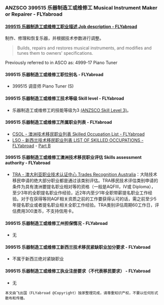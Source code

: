 ### ANZSCO 399515 乐器制造工或维修工 Musical Instrument Maker or Repairer - FLYabroad ###

#### [399515 乐器制造工或维修工职业描述 Job description - FLYabroad](http://www.flyabroadvisa.com/anzsco/3995.html#399515)

制作、修理和恢复乐器，并根据技术参数进行调整。

> Builds, repairs and restores musical instruments, and modifies and tunes them to owners' specifications. 

Previously referred to in ASCO as:
4999-17 Piano Tuner

#### 399515 乐器制造工或维修工职位别名 - FLYabroad
 
- 399515	 调音师 Piano Tuner (S)

#### 399515 乐器制造工或维修工技术等级 Skill level - FLYabroad

- 乐器制造工或维修工的技能等级为3 [(ANZSCO Skill Level 3)](http://www.flyabroadvisa.com/anzsco/)。

#### 399515 乐器制造工或维修工所属职业列表 - FLYabroad

- [CSOL - 澳洲技术移民职业列表 Skilled Occupation List - FLYabroad](http://www.flyabroadvisa.com/sol/)
- [LSO - 新西兰技术移民职业列表 LIST OF SKILLED OCCUPATIONS - FLYabroad](http://nz.flyabroadvisa.com/lso/) - [Part B](partb)

#### 399515 乐器制造工或维修工澳洲技术移民职业评估 Skills assessment authority - FLYabroad

- [TRA - 澳大利亚职业技术认证中心 Trades Recognition Australia](http://www.flyabroadvisa.com/ass/tra.html)：大陆技术移民申请的绝大部分职业都是通过该类别评估。TRA移民技术评估类别申请的条件为具有澳洲要提名职业相对等的资格（一般是AQFIII，IV或 Diploma），至少3年的全职提名职业作经验，近2年内至少1年全职带薪提名职业工作经验。对于在获得等同AQF相关资质之前的工作要获得认可的话，需之前至少5年提名职业或者提名职业相关全职工作经验。TRA类别评估周期60工作日，评估费用300澳币，不支持信用卡。

#### 399515 乐器制造工或维修工州担保情况 - FLYabroad

- 无

#### 399515 乐器制造工或维修工新西兰技术移民紧缺职业加分要求 - FLYabroad

- 不属于新西兰绝对紧缺职业

#### 399515 乐器制造工或维修工执业注册要求（不代表移民要求） - FLYabroad

- 无

`本文由飞出国（FLYabroad @Copyright）独家整理完成，请尊重知识产权，不要以任何形式散布和传播。`